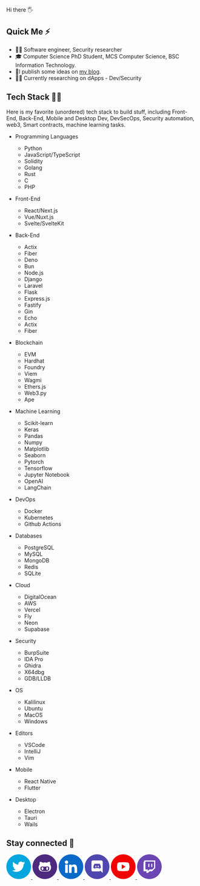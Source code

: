 Hi there :raised_hand_with_fingers_splayed:  

## Quick Me :zap:

- :man_office_worker: Software engineer, Security researcher
- :mortar_board: Computer Science PhD Student, MCS Computer Science, BSC Information Technology.
- 📝I publish some ideas on [my blog](https://0xsha.io).
- :man_scientist: Currently researching on dApps - Dev/Security


## Tech Stack :man_technologist:

Here is my favorite (unordered) tech stack to build stuff, including Front-End, Back-End, Mobile and Desktop Dev, DevSecOps, Security automation, web3, Smart contracts, machine learning tasks.

- Programming Languages
  - Python
  - JavaScript/TypeScript
  - Solidity
  - Golang
  - Rust
  - C
  - PHP

- Front-End
  - React/Next.js
  - Vue/Nuxt.js
  - Svelte/SvelteKit

- Back-End
  - Actix
  - Fiber
  - Deno
  - Bun 
  - Node.js
  - Django
  - Laravel
  - Flask
  - Express.js
  - Fastify
  - Gin
  - Echo
  - Actix
  - Fiber

- Blockchain
  - EVM
  - Hardhat
  - Foundry 
  - Viem
  - Wagmi
  - Ethers.js
  - Web3.py 
  - Ape

- Machine Learning
  - Scikit-learn
  - Keras
  - Pandas
  - Numpy
  - Matplotlib
  - Seaborn
  - Pytorch
  - Tensorflow
  - Jupyter Notebook
  - OpenAI
  - LangChain 

- DevOps
  - Docker
  - Kubernetes
  - Github Actions

- Databases
  - PostgreSQL
  - MySQL
  - MongoDB
  - Redis
  - SQLite

- Cloud
  - DigitalOcean
  - AWS
  - Vercel
  - Fly
  - Neon
  - Supabase  

- Security
  - BurpSuite
  - IDA Pro
  - Ghidra
  - X64dbg
  - GDB/LLDB

- OS
  - Kalilinux
  - Ubuntu
  - MacOS
  - Windows 

- Editors
  - VSCode
  - IntelliJ
  - Vim

- Mobile
  - React Native
  - Flutter

- Desktop
  - Electron
  - Tauri
  - Wails


## Stay connected :handshake:

<div>
<a href="https://twitter.com/0xsha">
<img src="./social-icons/twitter.png" height=65 weight=65>
</a>
<a href="https://github.com/0xsha">
<img src="./social-icons/github.png" height=65 weight=65>
</a>
<a href="https://www.linkedin.com/in/shah-r-a18994192/">
<img src="./social-icons/linkedin.png" height=65 weight=65>
</a>
<a href="https://discordapp.com/users/0xSha">
<img src="./social-icons/discord.png" height=65 weight=65>
</a>

<a href="https://www.youtube.com/channel/UCw0IZu3qeE04tctsVhJo3jg">
<img src="./social-icons/youtube.png" height=65 weight=65>
</a>

<a href="https://www.twitch.com/0xsha">
<img src="./social-icons/twitch.png" height=65 weight=65>
</a>


</div>

 <!--
## Stats :bar_chart:                                    
                                   
<div>
<img  src="https://github-readme-stats.vercel.app/api?username=0xsha&&show_icons=true&theme=radical"/>
  </a>
<div>  -->
